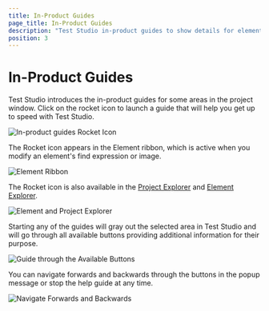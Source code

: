 ```yaml
---
title: In-Product Guides
page_title: In-Product Guides
description: "Test Studio in-product guides to show details for elements explorer, test explorer, edit element ribbon"
position: 3
---
```

# In-Product Guides

Test Studio introduces the in-product guides for some areas in the project window. Click on the rocket icon to launch a guide that will help you get up to speed with Test Studio.

![In-product guides Rocket Icon][1]

The Rocket icon appears in the Element ribbon, which is active when you modify an element's find expression or image.

![Element Ribbon][2]

The Rocket icon is also available in the [Project Explorer](/features/project-explorer/overview) and [Element Explorer](/features/elements-explorer/overview).

![Element and Project Explorer][3]

Starting any of the guides will gray out the selected area in Test Studio and will go through all available buttons providing additional information for their purpose.

![Guide through the Available Buttons][4]

You can navigate forwards and backwards through the buttons in the popup message or stop the help guide at any time.

![Navigate Forwards and Backwards][5]

[1]: /img/automated-tests/customize-project/in-product-guides/fig1.png
[2]: /img/automated-tests/customize-project/in-product-guides/fig2.png
[3]: /img/automated-tests/customize-project/in-product-guides/fig3.png
[4]: /img/automated-tests/customize-project/in-product-guides/fig4.png
[5]: /img/automated-tests/customize-project/in-product-guides/fig5.png